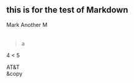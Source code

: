 ## this is for the test of Markdown

<table>
	<tr>
	Mark
	</tr>
	<tr>
	Another M
	</tr>
</table>

 > a

4 < 5

AT&T  
&copy
